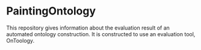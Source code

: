 # PaintingOntology


This repository gives information about the evaluation result of an automated ontology construction.
It is constructed to use an evaluation tool, OnToology.
